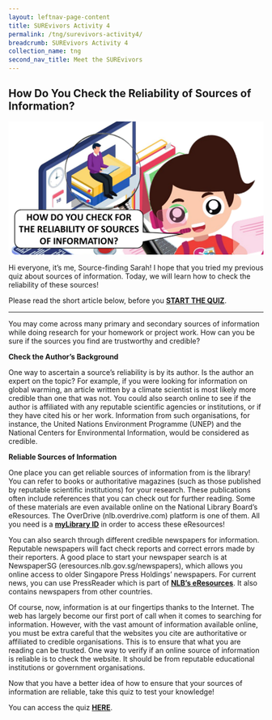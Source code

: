 ```yaml
---
layout: leftnav-page-content
title: SUREvivors Activity 4
permalink: /tng/surevivors-activity4/
breadcrumb: SUREvivors Activity 4
collection_name: tng
second_nav_title: Meet the SUREvivors
---
```


## How Do You Check the Reliability of Sources of Information?

![](../images/SURE-Activity4-feature-image-FB.png)

Hi everyone, it’s me, Source-finding Sarah! I hope that you tried my previous quiz about sources of information. Today, we will learn how to check the reliability of these sources! 

Please read the short article below, before you **[START THE QUIZ](https://go.gov.sg/surevivor-activity-4)**.

<hr>



You may come across many primary and secondary sources of information while doing research for your homework or project work. How can you be sure if the sources you find are trustworthy and credible? 

**Check the Author’s Background**  

One way to ascertain a source’s reliability is by its author. Is the author an expert on the topic? For example, if you were looking for information on global warming, an article written by a climate scientist is most likely more credible than one that was not. You could also search online to see if the author is affiliated with any reputable scientific agencies or institutions, or if they have cited his or her work. Information from such organisations, for instance, the United Nations Environment Programme (UNEP) and the National Centers for Environmental Information, would be considered as credible.  

 

**Reliable Sources of Information** 

One place you can get reliable sources of information from is the library! You can refer to books or authoritative magazines (such as those published by reputable scientific institutions) for your research. These publications often include references that you can check out for further reading. Some of these materials are even available online on the National Library Board’s eResources. The OverDrive (nlb.overdrive.com) platform is one of them. All you need is a [**myLibrary ID**](https://www.nlb.gov.sg/Portals/0/IMG/VisitUs/Membership_Guide/myLibrary_ID_Registration_Guide.PDF)  in order to access these eResources!

You can also search through different credible newspapers for information. Reputable newspapers will fact check reports and correct errors made by their reporters. A good place to start your newspaper search is at NewspaperSG (eresources.nlb.gov.sg/newspapers), which allows you online access to older Singapore Press Holdings’ newspapers. For current news, you can use PressReader which is part of **[NLB’s eResources](https://eresources.nlb.gov.sg/main/Browse?startsWith=P)**. It also contains newspapers from other countries. 

Of course, now, information is at our fingertips thanks to the Internet. The web has largely become our first port of call when it comes to searching for information. However, with the vast amount of information available online, you must be extra careful that the websites you cite are authoritative or affiliated to credible organisations. This is to ensure that what you are reading can be trusted. One way to verify if an online source of information is reliable is to check the website. It should be from reputable educational institutions or government organisations.  

Now that you have a better idea of how to ensure that your sources of information are reliable, take this quiz to test your knowledge! 

You can access the quiz **[HERE](https://go.gov.sg/surevivor-activity-4)**.

